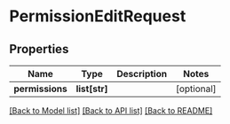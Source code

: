 # PermissionEditRequest

## Properties
Name | Type | Description | Notes
------------ | ------------- | ------------- | -------------
**permissions** | **list[str]** |  | [optional] 

[[Back to Model list]](../README.md#documentation-for-models) [[Back to API list]](../README.md#documentation-for-api-endpoints) [[Back to README]](../README.md)


